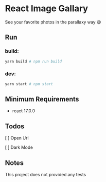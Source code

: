 # React Image Gallary

See your favorite photos in the parallaxy way 😃

## Run

### build:

```bash
yarn build # npm run build
```

### dev:

```bash
yarn start # npm start
```

## Minimum Requirements

- react 17.0.0

## Todos

[ ] Open Url

[ ] Dark Mode

## Notes

This project does not provided any tests
